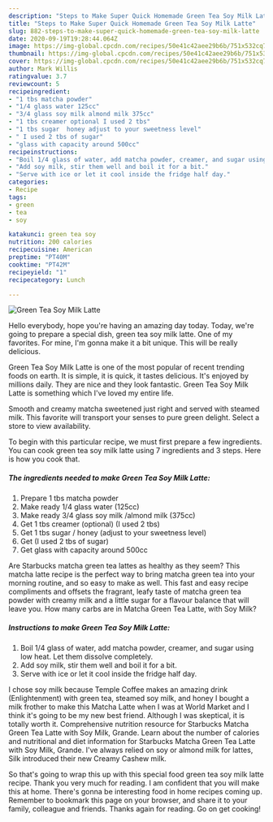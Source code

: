 ```yaml
---
description: "Steps to Make Super Quick Homemade Green Tea Soy Milk Latte"
title: "Steps to Make Super Quick Homemade Green Tea Soy Milk Latte"
slug: 882-steps-to-make-super-quick-homemade-green-tea-soy-milk-latte
date: 2020-09-19T19:28:44.064Z
image: https://img-global.cpcdn.com/recipes/50e41c42aee29b6b/751x532cq70/green-tea-soy-milk-latte-recipe-main-photo.jpg
thumbnail: https://img-global.cpcdn.com/recipes/50e41c42aee29b6b/751x532cq70/green-tea-soy-milk-latte-recipe-main-photo.jpg
cover: https://img-global.cpcdn.com/recipes/50e41c42aee29b6b/751x532cq70/green-tea-soy-milk-latte-recipe-main-photo.jpg
author: Mark Willis
ratingvalue: 3.7
reviewcount: 5
recipeingredient:
- "1 tbs matcha powder"
- "1/4 glass water 125cc"
- "3/4 glass soy milk almond milk 375cc"
- "1 tbs creamer optional I used 2 tbs"
- "1 tbs sugar  honey adjust to your sweetness level"
- " I used 2 tbs of sugar"
- "glass with capacity around 500cc"
recipeinstructions:
- "Boil 1/4 glass of water, add matcha powder, creamer, and sugar using low heat. Let them dissolve completely."
- "Add soy milk, stir them well and boil it for a bit."
- "Serve with ice or let it cool inside the fridge half day."
categories:
- Recipe
tags:
- green
- tea
- soy

katakunci: green tea soy 
nutrition: 200 calories
recipecuisine: American
preptime: "PT40M"
cooktime: "PT42M"
recipeyield: "1"
recipecategory: Lunch

---
```



![Green Tea Soy Milk Latte](https://img-global.cpcdn.com/recipes/50e41c42aee29b6b/751x532cq70/green-tea-soy-milk-latte-recipe-main-photo.jpg)

Hello everybody, hope you're having an amazing day today. Today, we're going to prepare a special dish, green tea soy milk latte. One of my favorites. For mine, I'm gonna make it a bit unique. This will be really delicious.

Green Tea Soy Milk Latte is one of the most popular of recent trending foods on earth. It is simple, it is quick, it tastes delicious. It's enjoyed by millions daily. They are nice and they look fantastic. Green Tea Soy Milk Latte is something which I've loved my entire life.

Smooth and creamy matcha sweetened just right and served with steamed milk. This favorite will transport your senses to pure green delight. Select a store to view availability.


To begin with this particular recipe, we must first prepare a few ingredients. You can cook green tea soy milk latte using 7 ingredients and 3 steps. Here is how you cook that.

<!--inarticleads1-->

##### The ingredients needed to make Green Tea Soy Milk Latte:

1. Prepare 1 tbs matcha powder
1. Make ready 1/4 glass water (125cc)
1. Make ready 3/4 glass soy milk /almond milk (375cc)
1. Get 1 tbs creamer (optional) (I used 2 tbs)
1. Get 1 tbs sugar / honey (adjust to your sweetness level)
1. Get  (I used 2 tbs of sugar)
1. Get glass with capacity around 500cc


Are Starbucks matcha green tea lattes as healthy as they seem? This matcha latte recipe is the perfect way to bring matcha green tea into your morning routine, and so easy to make as well. This fast and easy recipe compliments and offsets the fragrant, leafy taste of matcha green tea powder with creamy milk and a little sugar for a flavour balance that will leave you. How many carbs are in Matcha Green Tea Latte, with Soy Milk? 

<!--inarticleads2-->

##### Instructions to make Green Tea Soy Milk Latte:

1. Boil 1/4 glass of water, add matcha powder, creamer, and sugar using low heat. Let them dissolve completely.
1. Add soy milk, stir them well and boil it for a bit.
1. Serve with ice or let it cool inside the fridge half day.


I chose soy milk because Temple Coffee makes an amazing drink (Enlightenment) with green tea, steamed soy milk, and honey I bought a milk frother to make this Matcha Latte when I was at World Market and I think it&#39;s going to be my new best friend. Although I was skeptical, it is totally worth it. Comprehensive nutrition resource for Starbucks Matcha Green Tea Latte with Soy Milk, Grande. Learn about the number of calories and nutritional and diet information for Starbucks Matcha Green Tea Latte with Soy Milk, Grande. I&#39;ve always relied on soy or almond milk for lattes, Silk introduced their new Creamy Cashew milk. 

So that's going to wrap this up with this special food green tea soy milk latte recipe. Thank you very much for reading. I am confident that you will make this at home. There's gonna be interesting food in home recipes coming up. Remember to bookmark this page on your browser, and share it to your family, colleague and friends. Thanks again for reading. Go on get cooking!

